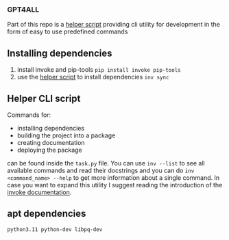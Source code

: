 ### GPT4ALL
Part of this repo is a [helper script](#helper-cli-script) providing cli utility for development in the form of easy to use predefined commands
## Installing dependencies
1. install invoke and pip-tools
`pip install invoke pip-tools`
2. use the [helper script](#helper-cli-script) to install dependencies
`inv sync`

## Helper CLI script
Commands for:
* installing dependencies
* building the project into a package
* creating documentation
* deploying the package

can be found inside the `task.py` file.
You can use `inv --list` to see all available commands and read their docstrings and you can do
`inv <command_name> --help`
to get more information about a single command.
In case you want to expand this utility I suggest reading the introduction of the [invoke documentation](https://www.pyinvoke.org/).

## apt dependencies
```
python3.11 python-dev libpq-dev
```